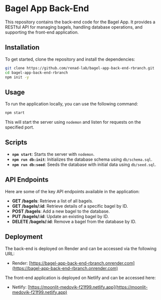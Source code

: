 # Bagel App Back-End

This repository contains the back-end code for the Bagel App. It provides a RESTful API for managing bagels, handling database operations, and supporting the front-end application.

## Installation

To get started, clone the repository and install the dependencies:

```bash
git clone https://github.com/renad-lab/bagel-app-back-end-rbranch.git
cd bagel-app-back-end-rbranch
npm init -y
```

## Usage

To run the application locally, you can use the following command:

```bash
npm start
```

This will start the server using `nodemon` and listen for requests on the specified port.

## Scripts

- **`npm start`**: Starts the server with `nodemon`.
- **`npm run db:init`**: Initializes the database schema using `db/schema.sql`.
- **`npm run db:seed`**: Seeds the database with initial data using `db/seed.sql`.

## API Endpoints

Here are some of the key API endpoints available in the application:

- **GET /bagels**: Retrieve a list of all bagels.
- **GET /bagels/:id**: Retrieve details of a specific bagel by ID.
- **POST /bagels**: Add a new bagel to the database.
- **PUT /bagels/:id**: Update an existing bagel by ID.
- **DELETE /bagels/:id**: Remove a bagel from the database by ID.

## Deployment

The back-end is deployed on Render and can be accessed via the following URL:

- Render: [https://bagel-app-back-end-rbranch.onrender.com](https://bagel-app-back-end-rbranch.onrender.com)

The front-end application is deployed on Netlify and can be accessed here:

- Netlify: [https://moonlit-medovik-f21f99.netlify.app](https://moonlit-medovik-f21f99.netlify.app)
